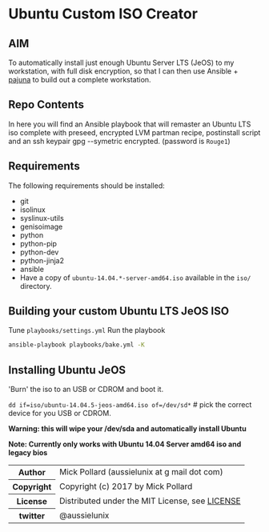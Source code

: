 # Ubuntu Custom ISO Creator

## AIM

To automatically install just enough Ubuntu Server LTS (JeOS) to my workstation, with full disk encryption, so that I can then use Ansible + [pajuna](https://github.com/pajuna/Ubuntu-LTS) to build out a complete workstation.

## Repo Contents

In here you will find an Ansible playbook that will remaster an Ubuntu LTS iso complete with preseed, encrypted LVM partman recipe, postinstall script and an ssh keypair gpg --symetric encrypted. (password is `Rouge1`)

## Requirements

The following requirements should be installed:

  * git
  * isolinux
  * syslinux-utils
  * genisoimage
  * python
  * python-pip
  * python-dev
  * python-jinja2
  * ansible
  * Have a copy of `ubuntu-14.04.*-server-amd64.iso` available in the `iso/` directory.

## Building your custom Ubuntu LTS JeOS ISO

Tune `playbooks/settings.yml`
Run the playbook

``` bash
ansible-playbook playbooks/bake.yml -K
```

## Installing Ubuntu JeOS

'Burn' the iso to an USB or CDROM and boot it.

`dd if=iso/ubuntu-14.04.5-jeos-amd64.iso of=/dev/sd*` # pick the correct device for you USB or CDROM.

**Warning: this will wipe your /dev/sda and automatically install Ubuntu**

**Note: Currently only works with Ubuntu 14.04 Server amd64 iso and legacy bios**

<table>
  <tr>
    <th>Author</th><td>Mick Pollard (aussielunix at g mail dot com)</td>
  </tr>
  <tr>
    <th>Copyright</th><td>Copyright (c) 2017 by Mick Pollard</td>
  </tr>
  <tr>
    <th>License</th><td>Distributed under the MIT License, see <a href="https://github.com/pajuna/ubuntu-custom-iso/blob/master/LICENSE">LICENSE</a></td>
  </tr>
  <tr>
    <th>twitter </th><td>@aussielunix</td>
  </tr>
</table>
